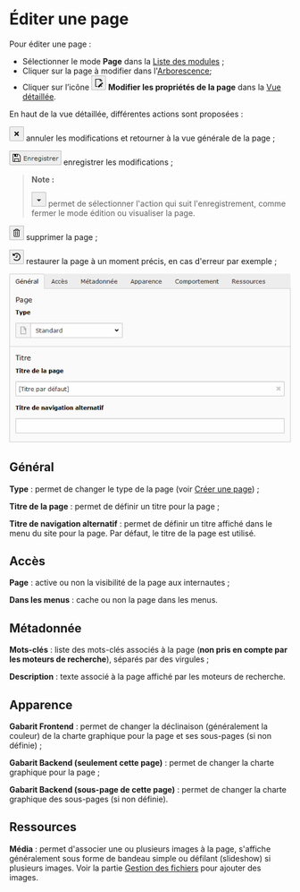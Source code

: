# Éditer une page

Pour éditer une page :

* Sélectionner le mode **Page** dans la [Liste des modules](../premiers-pas/se-reperer-dans-le-backend.md) ;
* Cliquer sur la page à modifier dans l'[Arborescence](../premiers-pas/se-reperer-dans-le-backend.md);
* Cliquer sur l’icône ![](../../.gitbook/assets/add_page_edit.png) **Modifier les propriétés de la page** dans la [Vue détaillée](../premiers-pas/se-reperer-dans-le-backend.md).

En haut de la vue détaillée, différentes actions sont proposées :

![](../../.gitbook/assets/btn_page_cancel.png.png) annuler les modifications et retourner à la vue générale de la page ;

![](../../.gitbook/assets/btn_page_save.png) enregistrer les modifications ;

> **Note :**
>
> ![](../../.gitbook/assets/btn_page_other.png) permet de sélectionner l'action qui suit l'enregistrement, comme fermer le mode édition ou visualiser la page.

![](../../.gitbook/assets/btn_page_remove.png) supprimer la page ;

![](../../.gitbook/assets/btn_page_restore-1.png) restaurer la page à un moment précis, en cas d'erreur par exemple ;

![](../../.gitbook/assets/add_page_edit_1.png)

## Général

**Type** : permet de changer le type de la page \(voir [Créer une page](creer-une-page.md)\) ;

**Titre de la page** : permet de définir un titre pour la page ;

**Titre de navigation alternatif** : permet de définir un titre affiché dans le menu du site pour la page. Par défaut, le titre de la page est utilisé.

## **Accès**

**Page** : active ou non la visibilité de la page aux internautes ;

**Dans les menus** : cache ou non la page dans les menus.

## Métadonnée

**Mots-clés** : liste des mots-clés associés à la page \(**non pris en compte par les moteurs de recherche**\), séparés par des virgules ;

**Description** : texte associé à la page affiché par les moteurs de recherche.

## Apparence

**Gabarit Frontend** : permet de changer la déclinaison \(généralement la couleur\) de la charte graphique pour la page et ses sous-pages \(si non définie\) ;

**Gabarit Backend \(seulement cette page\)** : permet de changer la charte graphique pour la page ;

**Gabarit Backend \(sous-page de cette page\)** : permet de changer la charte graphique des sous-pages \(si non définie\).

## Ressources

**Média** : permet d'associer une ou plusieurs images à la page, s'affiche généralement sous forme de bandeau simple ou défilant \(slideshow\) si plusieurs images. Voir la partie [Gestion des fichiers](../gestion-des-fichiers/) pour ajouter des images.

